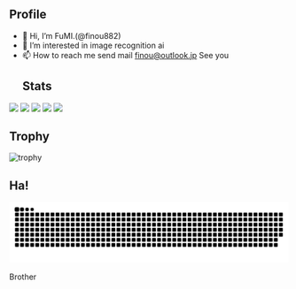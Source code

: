  ## Profile
- 👋 Hi, I’m FuMI.(@finou882)
- 👀 I’m interested in image recognition ai
- 📫 How to reach me send mail finou@outlook.jp
  See you
  ## Stats
![](http://github-profile-summary-cards.vercel.app/api/cards/profile-details?username=finou882&theme=gruvbox)
![](http://github-profile-summary-cards.vercel.app/api/cards/repos-per-language?username=finou882&theme=gruvbox)
![](http://github-profile-summary-cards.vercel.app/api/cards/most-commit-language?username=finou882&theme=gruvbox)
![](http://github-profile-summary-cards.vercel.app/api/cards/stats?username=finou882&theme=gruvbox)
![](http://github-profile-summary-cards.vercel.app/api/cards/productive-time?username=finou882&theme=gruvbox&utcOffset=9)

## Trophy
![trophy](https://github-profile-trophy.vercel.app/?username=finou882&theme=gruvbox)

## Ha!
![](https://raw.githubusercontent.com/finou882/finou882/output/github-contribution-grid-snake.svg)

  Brother

<!---
finou882/finou882 is a ✨ special ✨ repository because its `README.md` (this file) appears on your GitHub profile.
You can click the Preview link to take a look at your changes.
--->
